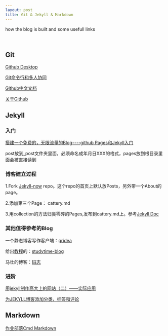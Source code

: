 ```yaml
---
layout: post
title: Git & Jekyll & Markdown
---
```


how the blog is built and some usefull links

<br />

## Git

[Github Desktop](https://www.jianshu.com/p/06a960d991aa)

[Git命令行和多人协同](https://www.cnblogs.com/guoyaohua/p/Git-tutorial.html)

[Github中文文档](https://docs.github.com/cn)

[关于Github](https://mp.weixin.qq.com/s?__biz=MzAxMjY0NTY5OA==&mid=2649880532&idx=1&sn=419e8c14c05e7563b3490a78591807dd&chksm=83abf3f9b4dc7aef5a1de717af1c292d9a30722220376cb95edce9f165f32d385e8c12976bd4&token=700119798&lang=zh_CN#rd)


## Jekyll

### 入门

[搭建一个免费的，无限流量的Blog----github Pages和Jekyll入门](http://www.ruanyifeng.com/blog/2012/08/blogging_with_jekyll.html)

post放到_post文件夹里面，必须命名成年月日XXX的格式，pages放到根目录里面会被直接读到

### 博客建立过程

1.Fork [Jekyll-now](https://github.com/barryclark/jekyll-now) repo。这个repo的首页上默认放Posts，另外带一个About的page。

2.添加第三个Page： cattery.md

3.用collection的方法归类零碎的Pages,发布到cattery.md上。参考[Jekyll Doc](https://jekyllrb.com/docs/collections/)

### 其他值得参考的Blog

一个静态博客写作客户端：[gridea](https://github.com/getgridea/gridea)

给出[教程](https://segmentfault.com/a/1190000019438205)的：[studytime-blog](https://github.com/mystudytime/studytime-blog)

马壮的博客：[码志](https://github.com/mzlogin/mzlogin.github.io)

### 进阶
[用jekyll制作高大上的网站（二）——实际应用](https://www.cnblogs.com/strick/p/5484779.html)

[为JEKYLL博客添加分类，标签和评论](http://zixiaojindao.github.io/blogging/2012/09/30/jekyll-category-tag-recent-comment/)

## Markdown

[作业部落Cmd Markdown](https://www.zybuluo.com/mdeditor)